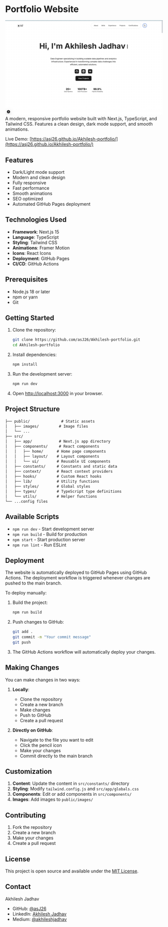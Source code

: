 # Portfolio Website
![Portfolio Preview](/public/images/projects/Porfolio.png)
A modern, responsive portfolio website built with Next.js, TypeScript, and Tailwind CSS. Features a clean design, dark mode support, and smooth animations.

Live Demo: [https://asj26.github.io/Akhilesh-portfolio/](https://asj26.github.io/Akhilesh-portfolio/)

## Features

-  Dark/Light mode support
-  Modern and clean design
-  Fully responsive
-  Fast performance
-  Smooth animations
-  SEO optimized
-  Automated GitHub Pages deployment

## Technologies Used

- **Framework**: Next.js 15
- **Language**: TypeScript
- **Styling**: Tailwind CSS
- **Animations**: Framer Motion
- **Icons**: React Icons
- **Deployment**: GitHub Pages
- **CI/CD**: GitHub Actions

## Prerequisites

- Node.js 18 or later
- npm or yarn
- Git

## Getting Started

1. Clone the repository:
   ```bash
   git clone https://github.com/asJ26/Akhilesh-portfolio.git
   cd Akhilesh-portfolio
   ```

2. Install dependencies:
   ```bash
   npm install
   ```

3. Run the development server:
   ```bash
   npm run dev
   ```

4. Open [http://localhost:3000](http://localhost:3000) in your browser.

## Project Structure

```
├── public/              # Static assets
│   ├── images/         # Image files
│   └── ...
├── src/
│   ├── app/            # Next.js app directory
│   ├── components/     # React components
│   │   ├── home/      # Home page components
│   │   ├── layout/    # Layout components
│   │   └── ui/        # Reusable UI components
│   ├── constants/     # Constants and static data
│   ├── context/       # React context providers
│   ├── hooks/         # Custom React hooks
│   ├── lib/           # Utility functions
│   ├── styles/        # Global styles
│   ├── types/         # TypeScript type definitions
│   └── utils/         # Helper functions
└── ...config files
```

## Available Scripts

- `npm run dev` - Start development server
- `npm run build` - Build for production
- `npm start` - Start production server
- `npm run lint` - Run ESLint

## Deployment

The website is automatically deployed to GitHub Pages using GitHub Actions. The deployment workflow is triggered whenever changes are pushed to the main branch.

To deploy manually:

1. Build the project:
   ```bash
   npm run build
   ```

2. Push changes to GitHub:
   ```bash
   git add .
   git commit -m "Your commit message"
   git push
   ```

3. The GitHub Actions workflow will automatically deploy your changes.

## Making Changes

You can make changes in two ways:

1. **Locally**:
   - Clone the repository
   - Create a new branch
   - Make changes
   - Push to GitHub
   - Create a pull request

2. **Directly on GitHub**:
   - Navigate to the file you want to edit
   - Click the pencil icon
   - Make your changes
   - Commit directly to the main branch

## Customization

1. **Content**: Update the content in `src/constants/` directory
2. **Styling**: Modify `tailwind.config.js` and `src/app/globals.css`
3. **Components**: Edit or add components in `src/components/`
4. **Images**: Add images to `public/images/`

## Contributing

1. Fork the repository
2. Create a new branch
3. Make your changes
4. Create a pull request

## License

This project is open source and available under the [MIT License](LICENSE).

## Contact

Akhilesh Jadhav
- GitHub: [@asJ26](https://github.com/asJ26)
- LinkedIn: [Akhilesh Jadhav]([https://www.linkedin.com/in/akhilesh-jadhav-data/](https://www.linkedin.com/in/akhilesh-s-jadhav/))
- Medium: [@akhileshjadhav]([https://medium.com/@akhileshjadhav](https://medium.com/@akhileshjadhav26))
